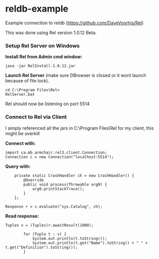 # reldb-example
Example connection to reldb (https://github.com/DaveVoorhis/Rel)

This was done using Rel version 1.0.12 Beta.

### Setup Rel Server on Windows

**Install Rel from Admin cmd window:**
```
java -jar RelInstall-1.0.12.jar
```
**Launch Rel Server** (make sure DBrowser is closed or it wont launch because of file lock).
```
cd C:\Program Files\Rel>
RelServer.bat
```
Rel should now be listening on port 5514

### Connect to Rel via Client
I simply referenced all the jars in C:\Program Files\Rel for my client, this might be overkill

**Connect with:**
```
import ca.mb.armchair.rel3.client.Connection;
Connection c = new Connection("localhost:5514");
```

**Query with:**
```
	private static CrashHandler ch = new CrashHandler() {
		@Override
		public void process(Throwable arg0) {
			arg0.printStackTrace();
		}
	};

Response r = c.evaluate("sys.Catalog", ch);
```

**Read response:**
```
Tuples v = (Tuples)r.awaitResult(1000);

		for (Tuple t : v) {
			System.out.println(t.toString());
			System.out.println(t.get("Name").toString() + " " + t.get("Definition").toString());
		}
```


